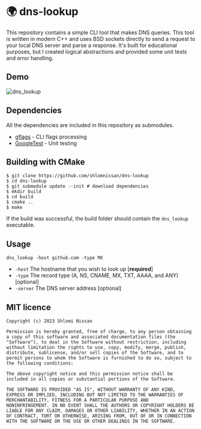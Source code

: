 # 🌍 dns-lookup

This repository contains a simple CLI tool that makes DNS queries. This tool is written in modern C++ and uses BSD sockets directly to send a request to your local DNS server and parse a response. It's built for educational purposes, but I created logical abstractions and provided some unit tests and error handling.

## Demo

![dns_lookup](https://user-images.githubusercontent.com/3165988/209477065-7176e1ca-6425-4583-8da8-630bcd25dc21.gif)

## Dependencies
All the dependencies are included in this repository as submodules.
- [gflags](https://github.com/gflags/gflags) - CLI flags processing 
- [GoogleTest](https://github.com/google/googletest) - Unit testing

## Building with CMake
```
$ git clone https://github.com/shlomnissan/dns-lookup
$ cd dns-lookup
$ git submodule update --init # download dependencies
$ mkdir build
$ cd build
$ cmake ..
$ make
```
If the build was successful, the build folder should contain the `dns_lookup` executable. 

## Usage

```
dns_lookup -host github.com -type MX
```
- `-host` The hostname that you wish to look up [**required**]
- `-type` The record type (A, NS, CNAME, MX, TXT, AAAA, and ANY) [optional]
- `-server` The DNS server address [optional]

## MIT licence
```
Copyright (c) 2023 Shlomi Nissan

Permission is hereby granted, free of charge, to any person obtaining
a copy of this software and associated documentation files (the
"Software"), to deal in the Software without restriction, including
without limitation the rights to use, copy, modify, merge, publish,
distribute, sublicense, and/or sell copies of the Software, and to
permit persons to whom the Software is furnished to do so, subject to
the following conditions:

The above copyright notice and this permission notice shall be
included in all copies or substantial portions of the Software.

THE SOFTWARE IS PROVIDED "AS IS", WITHOUT WARRANTY OF ANY KIND,
EXPRESS OR IMPLIED, INCLUDING BUT NOT LIMITED TO THE WARRANTIES OF
MERCHANTABILITY, FITNESS FOR A PARTICULAR PURPOSE AND
NONINFRINGEMENT. IN NO EVENT SHALL THE AUTHORS OR COPYRIGHT HOLDERS BE
LIABLE FOR ANY CLAIM, DAMAGES OR OTHER LIABILITY, WHETHER IN AN ACTION
OF CONTRACT, TORT OR OTHERWISE, ARISING FROM, OUT OF OR IN CONNECTION
WITH THE SOFTWARE OR THE USE OR OTHER DEALINGS IN THE SOFTWARE.
```
